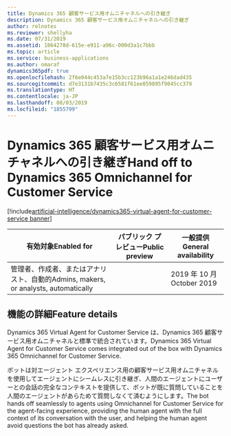 ```yaml
---
title: Dynamics 365 顧客サービス用オムニチャネルへの引き継ぎ
description: Dynamics 365 顧客サービス用オムニチャネルへの引き継ぎ
author: relnotes
ms.reviewer: shellyha
ms.date: 07/31/2019
ms.assetid: 1864278d-615e-e911-a96c-000d3a1c7bbb
ms.topic: article
ms.service: business-applications
ms.author: omaraf
dynamics365pdf: true
ms.openlocfilehash: 2f6e044c453a7e15b3cc123b96a1a1e246dad435
ms.sourcegitcommit: d7e3131b7435c3c6581f61ee059895f9045cc379
ms.translationtype: HT
ms.contentlocale: ja-JP
ms.lasthandoff: 08/03/2019
ms.locfileid: "1855799"
---
```

# <a name="hand-off-to-dynamics-365-omnichannel-for-customer-service"></a><span data-ttu-id="7f896-103">Dynamics 365 顧客サービス用オムニチャネルへの引き継ぎ</span><span class="sxs-lookup"><span data-stu-id="7f896-103">Hand off to Dynamics 365 Omnichannel for Customer Service</span></span>
[!include[artificial-intelligence/dynamics365-virtual-agent-for-customer-service banner](../includes/artificial-intelligence/dynamics365-virtual-agent-for-customer-service.md)]

| <span data-ttu-id="7f896-104">有効対象</span><span class="sxs-lookup"><span data-stu-id="7f896-104">Enabled for</span></span>    |  <span data-ttu-id="7f896-105">パブリック プレビュー</span><span class="sxs-lookup"><span data-stu-id="7f896-105">Public preview</span></span> | <span data-ttu-id="7f896-106">一般提供</span><span class="sxs-lookup"><span data-stu-id="7f896-106">General availability</span></span> | 
| ---------- | ---------- |---------- |
|<span data-ttu-id="7f896-107">管理者、作成者、またはアナリスト、自動的</span><span class="sxs-lookup"><span data-stu-id="7f896-107">Admins, makers, or analysts, automatically</span></span>|| <span data-ttu-id="7f896-108">2019 年 10 月</span><span class="sxs-lookup"><span data-stu-id="7f896-108">October 2019</span></span>|






## <a name="feature-details"></a><span data-ttu-id="7f896-109">機能の詳細</span><span class="sxs-lookup"><span data-stu-id="7f896-109">Feature details</span></span>
<!--feature detail start -->
<span data-ttu-id="7f896-110">Dynamics 365 Virtual Agent for Customer Service は、Dynamics 365 顧客サービス用オムニチャネルと標準で統合されています。</span><span class="sxs-lookup"><span data-stu-id="7f896-110">Dynamics 365 Virtual Agent for Customer Service comes integrated out of the box with Dynamics 365 Omnichannel for Customer Service.</span></span>
 
<span data-ttu-id="7f896-111">ボットは対エージェント エクスペリエンス用の顧客サービス用オムニチャネルを使用してエージェントにシームレスに引き継ぎ、人間のエージェントにユーザーとの会話の完全なコンテキストを提供して、ボットが既に質問していることを人間のエージェントがあらためて質問しなくて済むようにします。</span><span class="sxs-lookup"><span data-stu-id="7f896-111">The bot hands off seamlessly to agents using Omnichannel for Customer Service for the agent-facing experience, providing the human agent with the full context of its conversation with the user, and helping the human agent avoid questions the bot has already asked.</span></span> 

<!--
![](media/hand-off-omnichannel-engagement-hub-1.png "")--> <!-- Picture 735499876 -->
<!--feature detail end -->











